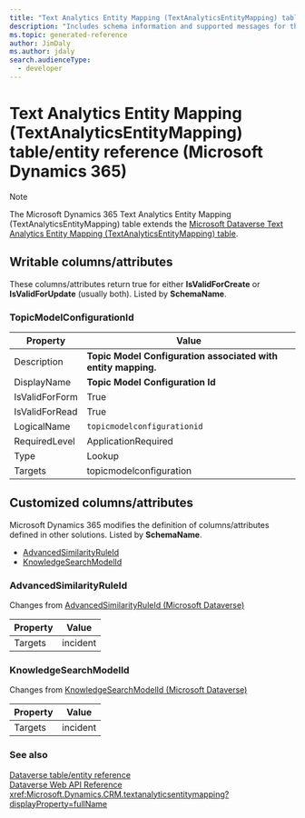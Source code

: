 ```yaml
---
title: "Text Analytics Entity Mapping (TextAnalyticsEntityMapping) table/entity reference (Microsoft Dynamics 365)"
description: "Includes schema information and supported messages for the Text Analytics Entity Mapping (TextAnalyticsEntityMapping) table/entity with Microsoft Dynamics 365."
ms.topic: generated-reference
author: JimDaly
ms.author: jdaly
search.audienceType: 
  - developer
---
```


# Text Analytics Entity Mapping (TextAnalyticsEntityMapping) table/entity reference (Microsoft Dynamics 365)



> [!NOTE]
> The Microsoft Dynamics 365 Text Analytics Entity Mapping (TextAnalyticsEntityMapping) table extends the [Microsoft Dataverse Text Analytics Entity Mapping (TextAnalyticsEntityMapping) table](/power-apps/developer/data-platform/reference/entities/textanalyticsentitymapping).



## Writable columns/attributes

These columns/attributes return true for either **IsValidForCreate** or **IsValidForUpdate** (usually both). Listed by **SchemaName**.

### <a name="BKMK_TopicModelConfigurationId"></a> TopicModelConfigurationId

|Property|Value|
|---|---|
|Description|**Topic Model Configuration associated with entity mapping.**|
|DisplayName|**Topic Model Configuration Id**|
|IsValidForForm|True|
|IsValidForRead|True|
|LogicalName|`topicmodelconfigurationid`|
|RequiredLevel|ApplicationRequired|
|Type|Lookup|
|Targets|topicmodelconfiguration|


## Customized columns/attributes

Microsoft Dynamics 365 modifies the definition of columns/attributes defined in other solutions. Listed by **SchemaName**.

- [AdvancedSimilarityRuleId](#BKMK_AdvancedSimilarityRuleId)
- [KnowledgeSearchModelId](#BKMK_KnowledgeSearchModelId)

### <a name="BKMK_AdvancedSimilarityRuleId"></a> AdvancedSimilarityRuleId

Changes from [AdvancedSimilarityRuleId (Microsoft Dataverse)](/power-apps/developer/data-platform/reference/entities/textanalyticsentitymapping#BKMK_AdvancedSimilarityRuleId)

|Property|Value|
|---|---|
|Targets|incident|


### <a name="BKMK_KnowledgeSearchModelId"></a> KnowledgeSearchModelId

Changes from [KnowledgeSearchModelId (Microsoft Dataverse)](/power-apps/developer/data-platform/reference/entities/textanalyticsentitymapping#BKMK_KnowledgeSearchModelId)

|Property|Value|
|---|---|
|Targets|incident|




### See also

[Dataverse table/entity reference](/power-apps/developer/data-platform/reference/about-entity-reference)  
[Dataverse Web API Reference](/power-apps/developer/data-platform/webapi/reference/about)   
<xref:Microsoft.Dynamics.CRM.textanalyticsentitymapping?displayProperty=fullName>
